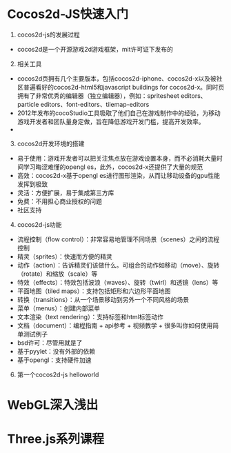 # Cocos2d-JS快速入门
1. cocos2d-js的发展过程
  + cocos2d是一个开源游戏2d游戏框架，mit许可证下发布的
2. 相关工具
  + cocos2d页拥有几个主要版本，包括cocos2d-iphone、cocos2d-x以及被社区普遍看好的cocos2d-html5和javascript buildings for cocos2d-x。同时页拥有了非常优秀的编辑器（独立编辑器），例如：spritesheet editors、particle editors、font-editors、tilemap-editors
  + 2012年发布的cocoStudio工具吸取了他们自己在游戏制作中的经验，为移动游戏开发者和团队量身定做，旨在降低游戏开发门槛，提高开发效率。
  + 
3. cocos2d开发环境的搭建
  + 易于使用：游戏开发者可以把关注焦点放在游戏设置本身，而不必消耗大量时间学习晦涩难懂的opengl es，此外，cocos2d-x还提供了大量的规范
  + 高效：cocos2d-x基于opengl es进行图形渲染，从而让移动设备的gpu性能发挥到极致
  + 灵活：方便扩展，易于集成第三方库
  + 免费：不用担心商业授权的问题
  + 社区支持
4. cocos2d-js功能
  + 流程控制（flow control）：非常容易地管理不同场景（scenes）之间的流程控制
  + 精灵（sprites）：快速而方便的精灵
  + 动作（action）：告诉精灵们该做什么。可组合的动作如移动（move）、旋转（rotate）和缩放（scale）等
  + 特效（effects）：特效包括波浪（waves）、旋转（twirl）和透镜（lens）等
  + 平面地图（tiled maps）：支持包括矩形和六边形平面地图
  + 转换（transitions）：从一个场景移动到另外一个不同风格的场景
  + 菜单（menus）：创建内部菜单
  + 文本渲染（text rendering）：支持标签和html标签动作
  + 文档（document）：编程指南 + api参考 + 视频教学 + 很多叫你如何使用简单测试例子
  + bsd许可：尽管用就是了
  + 基于pyylet：没有外部的依赖
  + 基于opengl：支持硬件加速
6. 第一个cocos2d-js helloworld

# WebGL深入浅出
# Three.js系列课程

